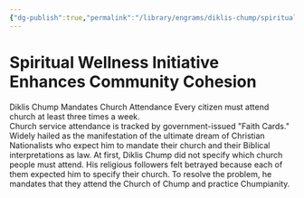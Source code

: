 ```yaml
---
{"dg-publish":true,"permalink":"/library/engrams/diklis-chump/spiritual-wellness-initiative-enhances-community-cohesion/","tags":["DC/Religion","DC/AS1"]}
---
```


# Spiritual Wellness Initiative Enhances Community Cohesion
Diklis Chump Mandates Church Attendance
Every citizen must attend church at least three times a week.  
Church service attendance is tracked by government-issued "Faith Cards."
Widely hailed as the manifestation of the ultimate dream of Christian Nationalists who expect him to mandate their church and their Biblical interpretations as law.
At first, Diklis Chump did not specify which church people must attend. His religious followers felt betrayed because each of them expected him to specify their church. To resolve the problem, he mandates that they attend the Church of Chump and practice Chumpianity.
